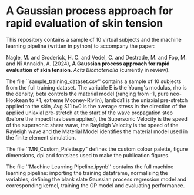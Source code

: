 # A Gaussian process approach for rapid evaluation of skin tension

This repository contains a sample of 10 virtual subjects and the machine learning pipeline (written in python) to accompany the paper:

Nagle, M. and Broderick, H. C. and Vedel, C. and Destrade, M. and Fop, M. and Ní Annaidh, A. (2024), **A Gaussian process approach for rapid evaluation of skin tension**. *Acta Biomaterialia* (currently in review).

The file ``sample_training_dataset.csv'' contains a sample of 10 subjects from the full training dataset. The variable E is the Young's modulus, rho is the density, beta controls the material model (ranging from -1, pure neo-Hookean to +1, extreme Mooney-Rivlin), lambda1 is the uniaxial pre-stretch applied to the skin, Avg S11 t=0 is the average stress in the direction of the applied uniaxial pre-stretch at the start of the wave propagation step (before the impact has been applied), the Supersonic Velocity is the speed of the supersonic shear wave, the Rayleigh Velocity is the speed of the Rayleigh wave and the Material Model identifies the material model used in the finite element simulation.

The file ``MN_Custom_Palette.py" defines the custom colour palette, figure dimensions, dpi and fontsizes used to make the publication figures.

The file ``Machine Learning Pipeline.ipynb'' contains the full machine learning pipeline: importing the training dataframe, normalising the variables, defining the blank slate Gaussian process regression model and corresponding kernel, training the GP model and evaluating performance.
